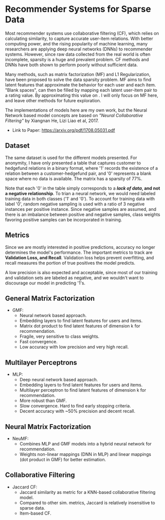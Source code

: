 # Recommender Systems for Sparse Data
Most recommender systems use collaborative filtering (CF), which relies on calculating similarity, to capture accurate user-item relations. With better computing power, and the rising popularity of machine learning, many researchers are applying deep neural networks (DNNs) to recommender systems. However, since raw data collected from the real world is often incomplete, sparsity is a huge and prevalent problem. CF methods and DNNs have both shown to perform poorly without sufficient data. 

Many methods, such as matrix factorization (MF) and L1 Regularization, have been proposed to solve the data sparsity problem. MF aims to find latent features that approximate the behavior for each user and each item. "Blank spaces", can then be filled by mapping each latent user-item pair to a rating value. By approximating this value on . I will only focus on MF here, and leave other methods for future exploration. 

The implementations of models here are my own work, but the Neural Network based model concepts are based on *"Neural Collaborative Filtering"* by Xiangnan He, Lizi Liao et al, 2017. 
- Link to Paper: https://arxiv.org/pdf/1708.05031.pdf

## Dataset
The same dataset is used for the different models presented. For anonymity, I have only presented a table that captures customer to hedgefund relations in a binary format, where '1' records the existence of a relation between a customer-hedgefund pair, and '0' represents a blank space where no data is available. The matrix has a sparsity of 77%. 

Note that each '0' in the table simply corresponds to a **_lack of data_, and not a negative relationship**. To trian a neural network, we would need labeled training data in both classes ('1' and '0'). To account for training data with label '0', random negative sampling is used with a ratio of 3 negative instances per positive instance. Since negative samples are assumed, and there is an imbalance between positive and negative samples, class weights favoring positive samples can be incorporated in training.

## Metrics
Since we are mostly interested in positive predictions, accuracy no longer determines the model's performance. The important metrics to track are **Validation Loss, and Recall**. Validation loss helps prevent overfitting, and recall measures the portion of true positives the model predicts. 

A low precision is also expected and acceptable, since most of our training and validation sets are labeled as negative, and we wouldn't want to discourage our model in predicting '1's.

## General Matrix Factorization 
- GMF:
    - Neural network based approach.
    - Embedding layers to find latent features for users and items.
    - Matrix dot product to find latent features of dimension k for recommendation.
    - Fragile, very sensitive to class weights.
    - Fast convergence. 
    - Low accuracy with low precision and very high recall.
    
## Multilayer Perceptrons 
- MLP:
    - Deep neural network based approach.
    - Embedding layers to find latent features for users and items.
    - Multilayer perceptron to find latent features of dimension k for recommendation.
    - More robust than GMF. 
    - Slow convergence. Hard to find early stopping criteria. 
    - Decent accuracy with ~50% precision and decent recall. 
    
## Neural Matrix Factorization 
- NeuMF:
    - Combines MLP and GMF models into a hybrid neural network for recommendation.
    - Weights non-linear mappings (DNN in MLP) and linear mappings (dot product in GMF) for better estimation.
    
## Collaborative Filtering
- Jaccard CF:
    - Jaccard similarity as metric for a KNN-based collaborative filtering model.
    - Compared to other sim. metrics, Jaccard is relatively insensitive to sparse data. 
    - Item-based CF. 
